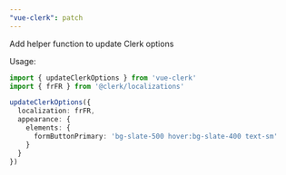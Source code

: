 ```yaml
---
"vue-clerk": patch
---
```


Add helper function to update Clerk options

Usage:

```ts
import { updateClerkOptions } from 'vue-clerk'
import { frFR } from '@clerk/localizations'

updateClerkOptions({
  localization: frFR,
  appearance: {
    elements: {
      formButtonPrimary: 'bg-slate-500 hover:bg-slate-400 text-sm'
    }
  }
})
```
